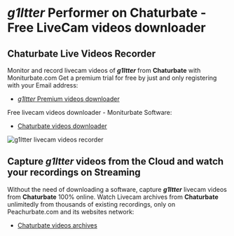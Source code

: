 # _g1ltter_ Performer on Chaturbate - Free LiveCam videos downloader

## Chaturbate Live Videos Recorder

Monitor and record livecam videos of **_g1ltter_** from **Chaturbate** with Moniturbate.com
Get a premium trial for free by just and only registering with your Email address:
* [_g1ltter_ Premium videos downloader](https://moniturbate.com/request-demo-licence-key.html)

Free livecam videos downloader - Moniturbate Software:
* [Chaturbate videos downloader](https://moniturbate.com/moniturbate-download-software.html)

![_g1ltter_ livecam videos recorder](https://peachurnet.com/templates/moniturbate-software.png)


## Capture _g1ltter_ videos from the Cloud and watch your recordings on Streaming

Without the need of downloading a software, capture **_g1ltter_** livecam videos from **Chaturbate** 100% online.
Watch Livecam archives from **Chaturbate** unlimitedly from thousands of existing recordings, only on Peachurbate.com and its websites network:
* [Chaturbate videos archives](https://peachurnet.com/)